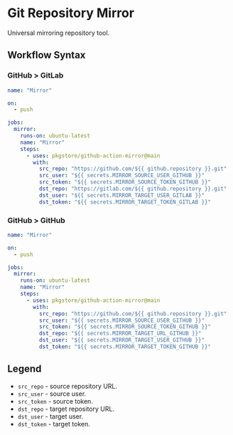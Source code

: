 # Git Repository Mirror

Universal mirroring repository tool.

## Workflow Syntax

### GitHub > GitLab

```yml
name: "Mirror"

on:
  - push

jobs:
  mirror:
    runs-on: ubuntu-latest
    name: "Mirror"
    steps:
      - uses: pkgstore/github-action-mirror@main
        with:
          src_repo: "https://github.com/${{ github.repository }}.git"
          src_user: "${{ secrets.MIRROR_SOURCE_USER_GITHUB }}"
          src_token: "${{ secrets.MIRROR_SOURCE_TOKEN_GITHUB }}"
          dst_repo: "https://gitlab.com/${{ github.repository }}.git"
          dst_user: "${{ secrets.MIRROR_TARGET_USER_GITLAB }}"
          dst_token: "${{ secrets.MIRROR_TARGET_TOKEN_GITLAB }}"
```

### GitHub > GitHub

```yml
name: "Mirror"

on:
  - push

jobs:
  mirror:
    runs-on: ubuntu-latest
    name: "Mirror"
    steps:
      - uses: pkgstore/github-action-mirror@main
        with:
          src_repo: "https://github.com/${{ github.repository }}.git"
          src_user: "${{ secrets.MIRROR_SOURCE_USER_GITHUB }}"
          src_token: "${{ secrets.MIRROR_SOURCE_TOKEN_GITHUB }}"
          dst_repo: "${{ secrets.MIRROR_TARGET_URL_GITHUB }}"
          dst_user: "${{ secrets.MIRROR_TARGET_USER_GITHUB }}"
          dst_token: "${{ secrets.MIRROR_TARGET_TOKEN_GITHUB }}"
```

## Legend

- `src_repo` - source repository URL.
- `src_user` - source user.
- `src_token` - source token.
- `dst_repo` - target repository URL.
- `dst_user` - target user.
- `dst_token` - target token.
